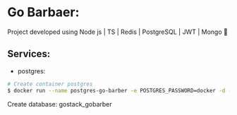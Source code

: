 # Go Barbaer:
  Project developed using Node js | TS | Redis | PostgreSQL | JWT | Mongo :rocket:

## Services:

* postgres:

```bash
# Create container postgres
$ docker run --name postgres-go-barber -e POSTGRES_PASSWORD=docker -d -p 5432:5432  postgres
```

Create database: gostack_gobarber
